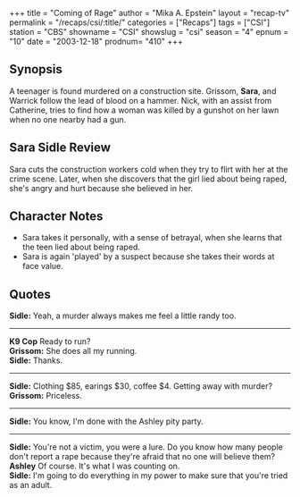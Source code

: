 +++
title = "Coming of Rage"
author = "Mika A. Epstein"
layout = "recap-tv"
permalink = "/recaps/csi/:title/"
categories = ["Recaps"]
tags = ["CSI"]
station = "CBS"
showname = "CSI"
showslug = "csi"
season = "4"
epnum = "10"
date = "2003-12-18"
prodnum= "410"
+++

## Synopsis

A teenager is found murdered on a construction site. Grissom, **Sara**, and Warrick follow the lead of blood on a hammer. Nick, with an assist from Catherine, tries to find how a woman was killed by a gunshot on her lawn when no one nearby had a gun.

## Sara Sidle Review

Sara cuts the construction workers cold when they try to flirt with her at the crime scene. Later, when she discovers that the girl lied about being raped, she's angry and hurt because she believed in her.

## Character Notes

* Sara takes it personally, with a sense of betrayal, when she learns that the teen lied about being raped.  
* Sara is again 'played' by a suspect because she takes their words at face value.

## Quotes

**Sidle:** Yeah, a murder always makes me feel a little randy too.  

- - -

**K9 Cop** Ready to run?  
**Grissom:** She does all my running.  
**Sidle:** Thanks.  

- - -

**Sidle:** Clothing $85, earings $30, coffee $4. Getting away with murder?  
**Grissom:** Priceless.  

- - -

**Sidle:** You know, I'm done with the Ashley pity party.
  

- - -

**Sidle:** You're not a victim, you were a lure. Do you know how many people don't report a rape because they're afraid that no one will believe them?  
**Ashley** Of course. It's what I was counting on.  
**Sidle:** I'm going to do everything in my power to make sure that you're tried as an adult.